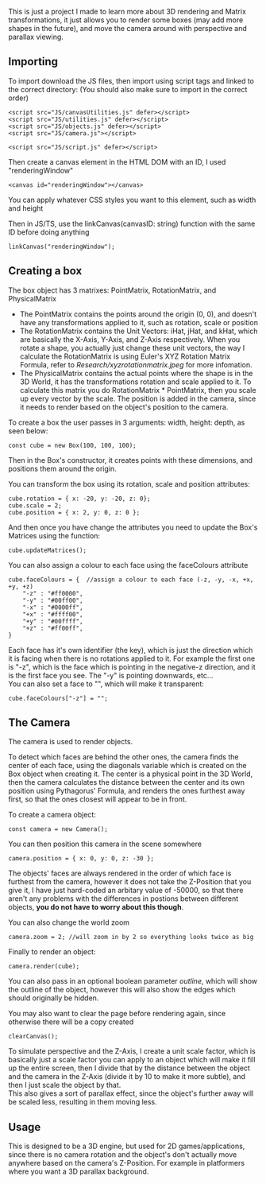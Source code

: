 This is just a project I made to learn more about 3D rendering and Matrix transformations, it just allows you to render some boxes (may add more shapes in the future), and move the camera around with perspective and parallax viewing.

## Importing
To import download the JS files, then import using script tags and linked to the correct directory: (You should also make sure to import in the correct order)
```
<script src="JS/canvasUtilities.js" defer></script>
<script src="JS/utilities.js" defer></script>
<script src="JS/objects.js" defer></script>
<script src="JS/camera.js"></script>

<script src="JS/script.js" defer></script>
```

Then create a canvas element in the HTML DOM with an ID, I used "renderingWindow"
```
<canvas id="renderingWindow"></canvas>
```
You can apply whatever CSS styles you want to this element, such as width and height

Then in JS/TS, use the linkCanvas(canvasID: string) function with the same ID before doing anything
```
linkCanvas("renderingWindow");
```

## Creating a box
The box object has 3 matrixes: PointMatrix, RotationMatrix, and PhysicalMatrix
- The PointMatrix contains the points around the origin (0, 0), and doesn't have any transformations applied to it, such as rotation, scale or position
- The RotationMatrix contains the Unit Vectors: iHat, jHat, and kHat, which are basically the X-Axis, Y-Axis, and Z-Axis respectively. When you rotate a shape, you actually just change these unit vectors, the way I calculate the RotationMatrix is using Euler's XYZ Rotation Matrix Formula, refer to *Research/xyzrotationmatrix.jpeg* for more infomation.
- The PhysicalMatrix contains the actual points where the shape is in the 3D World, it has the transformations rotation and scale applied to it. To calculate this matrix you do RotationMatrix * PointMatrix, then you scale up every vector by the scale. The position is added in the camera, since it needs to render based on the object's position to the camera.

To create a box the user passes in 3 arguments: width, height: depth, as seen below:
```
const cube = new Box(100, 100, 100);
```
Then in the Box's constructor, it creates points with these dimensions, and positions them around the origin.

You can transform the box using its rotation, scale and position attributes:
```
cube.rotation = { x: -20, y: -20, z: 0};
cube.scale = 2;
cube.position = { x: 2, y: 0, z: 0 };
```

And then once you have change the attributes you need to update the Box's Matrices using the function:
```
cube.updateMatrices();
```

You can also assign a colour to each face using the faceColours attribute
```
cube.faceColours = {  //assign a colour to each face (-z, -y, -x, +x, +y, +z)
    "-z" : "#ff0000",
    "-y" : "#00ff00",
    "-x" : "#0000ff",
    "+x" : "#ffff00",
    "+y" : "#00ffff",
    "+z" : "#ff00ff",
}
```
Each face has it's own identifier (the key), which is just the direction which it is facing when there is no rotations applied to it. For example the first one is "-z", which is the face which is pointing in the negative-z direction, and it is the first face you see. The "-y" is pointing downwards, etc...\
You can also set a face to "", which will make it transparent:
```
cube.faceColours["-z"] = "";
```

## The Camera
The camera is used to render objects.

To detect which faces are behind the other ones, the camera finds the center of each face, using the diagonals variable which is created on the Box object when creating it. The center is a physical point in the 3D World, then the camera calculates the distance between the center and its own position using Pythagorus' Formula, and renders the ones furthest away first, so that the ones closest will appear to be in front.

To create a camera object:
```
const camera = new Camera();
```

You can then position this camera in the scene somewhere
```
camera.position = { x: 0, y: 0, z: -30 };
```

The objects' faces are always rendered in the order of which face is furthest from the camera, however it does not take the Z-Position that you give it, I have just hard-coded an arbitary value of -50000, so that there aren't any problems with the differences in postions between different objects, **you do not have to worry about this though**.

You can also change the world zoom
```
camera.zoom = 2; //will zoom in by 2 so everything looks twice as big
```

Finally to render an object:
```
camera.render(cube);
```
You can also pass in an optional boolean parameter *outline*, which will show the outline of the object, however this will also show the edges which should originally be hidden.

You may also want to clear the page before rendering again, since otherwise there will be a copy created
```
clearCanvas();
```

To simulate perspective and the Z-Axis, I create a unit scale factor, which is basically just a scale factor you can apply to an object which will make it fill up the entire screen, then I divide that by the distance between the object and the camera in the Z-Axis (divide it by 10 to make it more subtle), and then I just scale the object by that.\
This also gives a sort of parallax effect, since the object's further away will be scaled less, resulting in them moving less.

## Usage
This is designed to be a 3D engine, but used for 2D games/applications, since there is no camera rotation and the object's don't actually move anywhere based on the camera's Z-Position. For example in platformers where you want a 3D parallax background.
